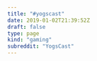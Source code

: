 ```yaml
---
title: "#yogscast"
date: 2019-01-02T21:39:52Z
draft: false
type: page
kind: "gaming"
subreddit: "YogsCast"
---
```

